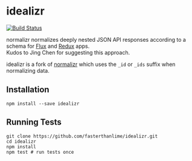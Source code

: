 # idealizr

[![Build Status](https://travis-ci.org/fasterthanlime/idealizr.svg?branch=master)](https://travis-ci.org/fasterthanlime/idealizr)

normalizr normalizes deeply nested JSON API responses according to a schema for [Flux](https://facebook.github.io/flux) and [Redux](http://rackt.github.io/redux) apps.  
Kudos to Jing Chen for suggesting this approach.

idealizr is a fork of [normalizr](https://github.com/gaearon/normalizr) which uses the `_id` or `_ids` suffix when
normalizing data.

## Installation

```
npm install --save idealizr
```

## Running Tests

```
git clone https://github.com/fasterthanlime/idealizr.git
cd idealizr
npm install
npm test # run tests once
```
